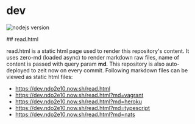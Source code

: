 # dev


![nodejs version](https://img.shields.io/badge/node-%3E%3D%2012-success)

## read.html

read.html is a static html page used to render this repository's content.
It uses zero-md (loaded async) to render markdown raw files, name of content is passed with query param **md**.
This repository is also auto-deployed to zeit now on every commit.
Following markdown files can be viewed as static html files: 

* https://dev.ndo2e10.now.sh/read.html
* https://dev.ndo2e10.now.sh/read.html?md=vagrant
* https://dev.ndo2e10.now.sh/read.html?md=heroku
* https://dev.ndo2e10.now.sh/read.html?md=typescript
* https://dev.ndo2e10.now.sh/read.html?md=nats
